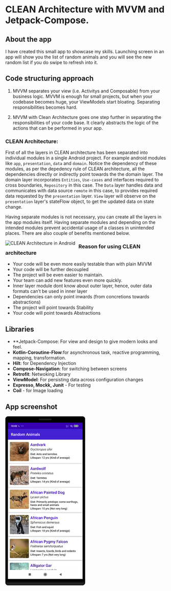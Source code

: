 # CLEAN Architecture with MVVM and Jetpack-Compose.

## About the app
I have created this small app to showcase my skills. Launching screen in an app will show you the list of random animals and you will see the new random list if you do swipe to refresh into it.

## Code structuring approach

1. MVVM separates your view (i.e. Activitys and Composable) from your business logic. MVVM is enough for small projects, but when your codebase becomes huge, your ViewModels start bloating. Separating responsibilities becomes hard.

2. MVVM with Clean Architecture goes one step further in separating the responsibilities of your code base. It clearly abstracts the logic of the actions that can be performed in your app.

### CLEAN Architecture:

First of all the layers in CLEAN architecture has been separated into individual modules in a single Android project. For example android modules like `app`, `presentation`, `data` and `domain`. Notice the dependency of these modules, as per the depedency rule of CLEAN architecture, all the dependencies directly or indirectly point towards the the domain layer. The domain layer incorporates `Entities`, `Use-cases` and interfaces required to cross boundaries, `Repository` in this case. The `Data` layer handles data and communicates with data source `remote` in this case, to provides required data requested by the `presentation` layer. `View` layer will observe on the `presentation` layer's stateFlow object, to get the updated data on state change.

Having separate modules is not necessary, you can create all the layers in the app modules itself. Having separate modules and depending on the intended modules prevent accidental usage of a classes in unintended places. There are also couple of benefits mentioned below.


<img src="screenshot/Clean_Arch.png" alt="CLEAN Architecture in Android" style="float: left; margin-right: 10px;">

### Reason for using CLEAN architecture

- Your code will be even more easily testable than with plain MVVM
- Your code will be further decoupled
- The project will be even easier to maintain.
- Your team can add new features even more quickly.
- Inner layer module dont know about outer layer, hence, outer data formats can’t be used in inner layer
- Dependencies can only point inwards (from concretions towards abstractions)
- The project will point towards Stability
- Your code will point towards Abstractions

## Libraries

- **Jetpack-Compose: For view and design to give modern looks and feel.
- **Kotlin-Coroutine-Flow**:for asynchronous task, reactive programming, mapping, transformation.
- **Hilt**: for Dependency Injection
- **Compose-Navigation**: for switching between screens
- **Retrofit**: Netwoking Library
- **ViewModel**: For persisting data across configuration changes
- **Expresso, Mockk, Junit** - For testing
- **Coil** - for Image loading

## App screenshot

<img src="screenshot/AnimalList.png" width="250"/>
